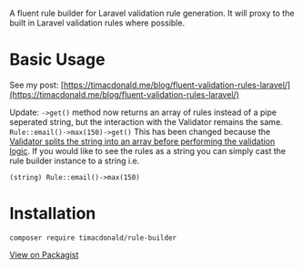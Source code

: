 A fluent rule builder for Laravel validation rule generation. It will proxy to the built in Laravel validation rules where possible.

# Basic Usage

See my post: [https://timacdonald.me/blog/fluent-validation-rules-laravel/](https://timacdonald.me/blog/fluent-validation-rules-laravel/)

Update: `->get()` method now returns an array of rules instead of a pipe seperated string, but the interaction with the Validator remains the same.
```Rule::email()->max(150)->get()```
This has been changed because the [Validator splits the string into an array before performing the validation logic](https://github.com/timacdonald/rule-builder/issues/1). If you would like to see the rules as a string you can simply cast the rule builder instance to a string i.e.

```(string) Rule::email()->max(150)```

# Installation

```composer require timacdonald/rule-builder```

[View on Packagist](https://packagist.org/packages/timacdonald/rule-builder)
